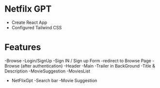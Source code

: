 # Netfilx GPT

- Create React App
- Configured Tailwind CSS

# Features

-Browse
-Login/SignUp
    -Sign IN / Sign up Form
    -redirect to Browse Page
    -Browse (after authentication)
    -Header
    -Main
        -Trailer in BackGround
        -Title & Description
        -MovieSuggestion
        -MoviesList
        
- NetFlixGpt
    -Search bar
    -Movie Suggestion